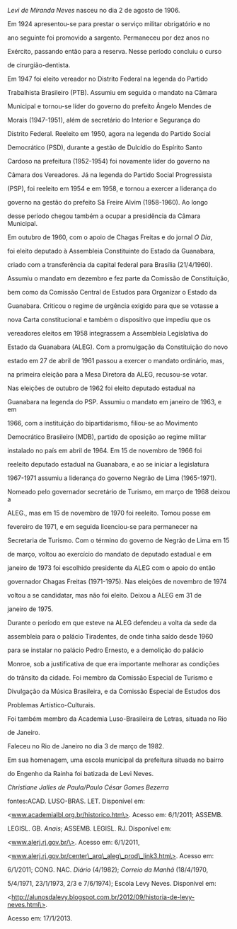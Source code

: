 

*Levi de Miranda Neves* nasceu no dia 2 de agosto de 1906.



Em 1924 apresentou-se para prestar o serviço militar obrigatório e no

ano seguinte foi promovido a sargento. Permaneceu por dez anos no

Exército, passando então para a reserva. Nesse período concluiu o curso

de cirurgião-dentista.



Em 1947 foi eleito vereador no Distrito Federal na legenda do Partido

Trabalhista Brasileiro (PTB). Assumiu em seguida o mandato na Câmara

Municipal e tornou-se líder do governo do prefeito Ângelo Mendes de

Morais (1947-1951), além de secretário do Interior e Segurança do

Distrito Federal. Reeleito em 1950, agora na legenda do Partido Social

Democrático (PSD), durante a gestão de Dulcídio do Espírito Santo

Cardoso na prefeitura (1952-1954) foi novamente líder do governo na

Câmara dos Vereadores. Já na legenda do Partido Social Progressista

(PSP), foi reeleito em 1954 e em 1958, e tornou a exercer a liderança do

governo na gestão do prefeito Sá Freire Alvim (1958-1960). Ao longo

desse período chegou também a ocupar a presidência da Câmara Municipal.



Em outubro de 1960, com o apoio de Chagas Freitas e do jornal *O Dia*,

foi eleito deputado à Assembleia Constituinte do Estado da Guanabara,

criado com a transferência da capital federal para Brasília (21/4/1960).

Assumiu o mandato em dezembro e fez parte da Comissão de Constituição,

bem como da Comissão Central de Estudos para Organizar o Estado da

Guanabara. Criticou o regime de urgência exigido para que se votasse a

nova Carta constitucional e também o dispositivo que impediu que os

vereadores eleitos em 1958 integrassem a Assembleia Legislativa do

Estado da Guanabara (ALEG). Com a promulgação da Constituição do novo

estado em 27 de abril de 1961 passou a exercer o mandato ordinário, mas,

na primeira eleição para a Mesa Diretora da ALEG, recusou-se votar.



Nas eleições de outubro de 1962 foi eleito deputado estadual na

Guanabara na legenda do PSP. Assumiu o mandato em janeiro de 1963, e em

1966, com a instituição do bipartidarismo, filiou-se ao Movimento

Democrático Brasileiro (MDB), partido de oposição ao regime militar

instalado no país em abril de 1964. Em 15 de novembro de 1966 foi

reeleito deputado estadual na Guanabara, e ao se iniciar a legislatura

1967-1971 assumiu a liderança do governo Negrão de Lima (1965-1971).

Nomeado pelo governador secretário de Turismo, em março de 1968 deixou a

ALEG., mas em 15 de novembro de 1970 foi reeleito. Tomou posse em

fevereiro de 1971, e em seguida licenciou-se para permanecer na

Secretaria de Turismo. Com o término do governo de Negrão de Lima em 15

de março, voltou ao exercício do mandato de deputado estadual e em

janeiro de 1973 foi escolhido presidente da ALEG com o apoio do então

governador Chagas Freitas (1971-1975). Nas eleições de novembro de 1974

voltou a se candidatar, mas não foi eleito. Deixou a ALEG em 31 de

janeiro de 1975.



Durante o período em que esteve na ALEG defendeu a volta da sede da

assembleia para o palácio Tiradentes, de onde tinha saído desde 1960

para se instalar no palácio Pedro Ernesto, e a demolição do palácio

Monroe, sob a justificativa de que era importante melhorar as condições

do trânsito da cidade. Foi membro da Comissão Especial de Turismo e

Divulgação da Música Brasileira, e da Comissão Especial de Estudos dos

Problemas Artístico-Culturais.



Foi também membro da Academia Luso-Brasileira de Letras, situada no Rio

de Janeiro.



Faleceu no Rio de Janeiro no dia 3 de março de 1982.



Em sua homenagem, uma escola municipal da prefeitura situada no bairro

do Engenho da Rainha foi batizada de Levi Neves.



*Christiane Jalles de Paula/Paulo César Gomes Bezerra*



fontes:ACAD. LUSO-BRAS. LET. Disponível em:

\<www.academialbl.org.br/historico.htm\>. Acesso em: 6/1/2011; ASSEMB.

LEGISL. GB. *Anais*; ASSEMB. LEGISL. RJ. Disponível em:

\<www.alerj.rj.gov.br/\>. Acesso em: 6/1/2011,

\<www.alerj.rj.gov.br/center\_arq\_aleg\_prod\_link3.htm\>. Acesso em:

6/1/2011; CONG. NAC. *Diário* (4/1982); *Correio da Manhã* (18/4/1970,

5/4/1971, 23/1/1973, 2/3 e 7/6/1974); Escola Levy Neves. Disponível em:

\<http://alunosdalevy.blogspot.com.br/2012/09/historia-de-levy-neves.html\>.

Acesso em: 17/1/2013.

